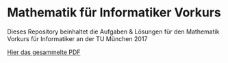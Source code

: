 # Mathematik für Informatiker Vorkurs 
Dieses Repository beinhaltet die Aufgaben &amp; Lösungen für den Mathematik Vorkurs für Informatiker an der TU München 2017

[Hier das gesammelte PDF](main.pdf)
